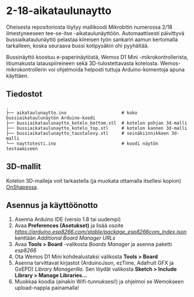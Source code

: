 # 2-18-aikataulunaytto

Oheisesta repositoriosta löytyy mallikoodi Mikrobitin numerossa 2/18 ilmestyneeseen tee-se-itse -aikataulunäyttöön. Automaattisesti päivittyvä bussiaikataulunäyttö pelastaa kiireisen työn sankarin aamun kertomalla tarkalleen, koska seuraava bussi kotipysäkin ohi pyyhältää.

Bussinäyttö koostuu e-paperinäytöstä, Wemos D1 Mini -mikrokontrollerista, litiumakusta latauspiireineen sekä 3D-tulostettavasta kotelosta. Wemos-mikrokontrollerin voi ohjelmoida helposti tuttuja Arduino-komentoja apuna käyttäen.

## Tiedostot

```
.
├── aikataulunaytto.ino                     # koko bussiaikataulunäytön Arduino-koodi
├── bussiaikataulunaytto_kotelo_bottom.stl  # kotelon pohjan 3d-malli
├── bussiaikataulunaytto_kotelo_top.stl     # kotelon kannen 3d-malli
├── bussiaikataulunaytto_taustalevy.stl     # seinäkiinnikkeen 3d-malli
└── nayttotesti.ino                         # koodi näytön testaamiseen
```

## 3D-mallit

Kotelon 3D-malleja voit tarkastella (ja muokata ottamalla itsellesi kopion) [OnShapessa](https://cad.onshape.com/documents/f1fb8a455b82d920070b3ebc/w/c682447b5a39c870d298b90b/e/590ca089253f38d85d7e398c).


## Asennus ja käyttöönotto

1. Asenna Arduino IDE (versio 1.8 tai uudempi)
2. Avaa **Preferences (Asetukset)** ja lisää osoite *https://arduino.esp8266.com/stable/package_esp8266com_index.json* kenttään *Additional Board Manager URLs*
3. Avaa **Tools > Board** -valikosta *Boards Manager* ja asenna paketti *esp8266*
4. Ota Wemos D1 Mini kohdealustaksi valikosta **Tools > Board**
5. Asenna tarvittavat kirjastot (ArduinoJson, ezTime, Adafruit GFX ja GxEPD) *Library Managerilla*. Sen löydät valikosta **Sketch > Include Library > Manage Libraries...**
6. Muokkaa koodia (ainakin Wifi-tunnuksesi!) ja ohjelmoi se Wemokseen upload-nappia painamalla!
